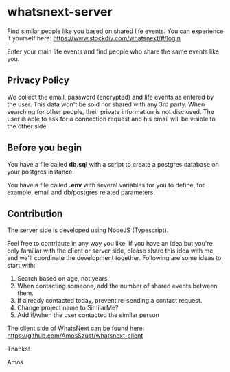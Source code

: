 # whatsnext-server

Find similar people like you based on shared life events.
You can experience it yourself here: https://www.stockdiv.com/whatsnext/#/login

Enter your main life events and find people who share the same events like you.

## Privacy Policy

We collect the email, password (encrypted) and life events as entered by the user. This data won't be sold nor shared with any 3rd party. When searching for other people, their private information is not disclosed. The user is able to ask for a connection request and his email will be visible to the other side.

## Before you begin

You have a file called **db.sql** with a script to create a postgres database on your postgres instance.

You have a file called **.env** with several variables for you to define, for example, email and db/postgres related parameters.

## Contribution

The server side is developed using NodeJS (Typescript).

Feel free to contribute in any way you like. If you have an idea but you're only familiar with the client or server side, please share this idea with me and we'll coordinate the development together. Following are some ideas to start with:

1. Search based on age, not years.
2. When contacting someone, add the number of shared events between them.
3. If already contacted today, prevent re-sending a contact request.
4. Change project name to SimilarMe?
5. Add if/when the user contacted the similar person

The client side of WhatsNext can be found here: https://github.com/AmosSzust/whatsnext-client

Thanks!

Amos
